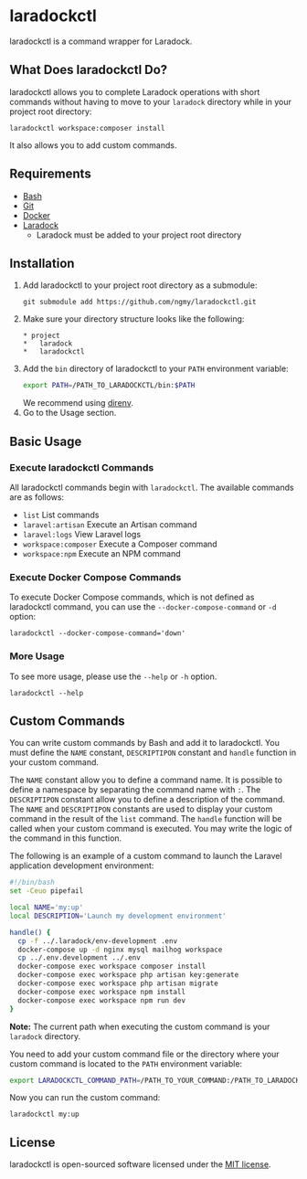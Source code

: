 # laradockctl
laradockctl is a command wrapper for Laradock.

## What Does laradockctl Do?
laradockctl allows you to complete Laradock operations with short commands without having to move to your `laradock` directory while in your project root directory:
```console
laradockctl workspace:composer install
```
It also allows you to add custom commands.

## Requirements
* [Bash](https://www.gnu.org/software/bash/)
* [Git](https://git-scm.com/)
* [Docker](https://www.docker.com/)
* [Laradock](https://laradock.io/)
  * Laradock must be added to your project root directory

## Installation
1. Add laradockctl to your project root directory as a submodule:
   ```console
   git submodule add https://github.com/ngmy/laradockctl.git
   ```
2. Make sure your directory structure looks like the following:
   ```
   * project
   *   laradock
   *   laradockctl
   ```
3. Add the `bin` directory of laradockctl to your `PATH` environment variable:
   ```bash
   export PATH=/PATH_TO_LARADOCKCTL/bin:$PATH
   ```
   We recommend using [direnv](https://direnv.net/).
4. Go to the Usage section.

## Basic Usage
### Execute laradockctl Commands
All laradockctl commands begin with `laradockctl`. The available commands are as follows:
* `list` List commands
* `laravel:artisan` Execute an Artisan command
* `laravel:logs` View Laravel logs
* `workspace:composer` Execute a Composer command
* `workspace:npm`  Execute an NPM command

### Execute Docker Compose Commands
To execute Docker Compose commands, which is not defined as laradockctl command, you can use the `--docker-compose-command` or `-d` option:
```console
laradockctl --docker-compose-command='down'
```

### More Usage
To see more usage, please use the `--help` or `-h` option.
```console
laradockctl --help
```

## Custom Commands
You can write custom commands by Bash and add it to laradockctl.
You must define the `NAME` constant, `DESCRIPTIPON` constant and `handle` function in your custom command.

The `NAME` constant allow you to define a command name. It is possible to define a namespace by separating the command name with `:`.
The `DESCRIPTIPON` constant allow you to define a description of the command.
The `NAME` and `DESCRIPTIPON` constants are used to display your custom command in the result of the `list` command.
The `handle` function will be called when your custom command is executed. You may write the logic of the command in this function.

The following is an example of a custom command to launch the Laravel application development environment:
```bash
#!/bin/bash
set -Ceuo pipefail

local NAME='my:up'
local DESCRIPTION='Launch my development environment'

handle() {
  cp -f ../.laradock/env-development .env
  docker-compose up -d nginx mysql mailhog workspace
  cp ../.env.development ../.env
  docker-compose exec workspace composer install
  docker-compose exec workspace php artisan key:generate
  docker-compose exec workspace php artisan migrate
  docker-compose exec workspace npm install
  docker-compose exec workspace npm run dev
}
```
**Note:** The current path when executing the custom command is your `laradock` directory.

You need to add your custom command file or the directory where your custom command is located to the `PATH` environment variable:
```bash
export LARADOCKCTL_COMMAND_PATH=/PATH_TO_YOUR_COMMAND:/PATH_TO_LARADOCKCTL/commands
```
Now you can run the custom command:
```console
laradockctl my:up
```

## License
laradockctl is open-sourced software licensed under the [MIT license](http://opensource.org/licenses/MIT).
